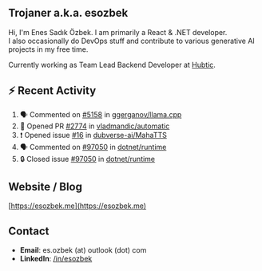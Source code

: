 ##  Trojaner a.k.a. esozbek
Hi, I'm Enes Sadık Özbek. I am primarily a React & .NET developer.  
I also occasionally do DevOps stuff and contribute to various generative AI projects in my free time.

Currently working as Team Lead Backend Developer at [Hubtic](https://hubtic.com/).

## :zap: Recent Activity

<!--START_SECTION:activity-->
1. 🗣 Commented on [#5158](https://github.com/ggerganov/llama.cpp/issues/5158#issuecomment-1921818868) in [ggerganov/llama.cpp](https://github.com/ggerganov/llama.cpp)
2. 💪 Opened PR [#2774](https://github.com/vladmandic/automatic/pull/2774) in [vladmandic/automatic](https://github.com/vladmandic/automatic)
3. ❗ Opened issue [#16](https://github.com/dubverse-ai/MahaTTS/issues/16) in [dubverse-ai/MahaTTS](https://github.com/dubverse-ai/MahaTTS)
4. 🗣 Commented on [#97050](https://github.com/dotnet/runtime/issues/97050#issuecomment-1894687829) in [dotnet/runtime](https://github.com/dotnet/runtime)
5. 🔒 Closed issue [#97050](https://github.com/dotnet/runtime/issues/97050) in [dotnet/runtime](https://github.com/dotnet/runtime)
<!--END_SECTION:activity-->

## Website / Blog
[https://esozbek.me](https://esozbek.me)

## Contact
- **Email**: es.ozbek (at) outlook (dot) com
- **LinkedIn**: [/in/esozbek](https://linkedin.com/in/esozbek)
